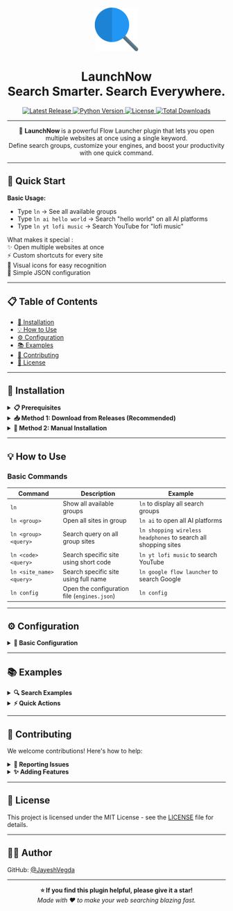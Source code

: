 <p align="center">
  <img src="Images/app.png" alt="Mega Search Logo" width="100" height="100" />
</p>

<h1 align="center">LaunchNow 
<br> Search Smarter. Search Everywhere.</h1>

<p align="center">
  <a href="https://github.com/JayeshVegda/Flow.Launcher.Plugin.MegaSearch/releases">
    <img src="https://img.shields.io/github/v/release/JayeshVegda/Flow.Launcher.Plugin.MegaSearch?style=for-the-badge&color=blue" alt="Latest Release">
  </a>
  <a href="https://www.python.org">
    <img src="https://img.shields.io/badge/Python-3.7%2B-yellow?style=for-the-badge&logo=python&logoColor=white" alt="Python Version">
  </a>
  <a href="LICENSE">
    <img src="https://img.shields.io/github/license/JayeshVegda/Flow.Launcher.Plugin.MegaSearch?style=for-the-badge&color=lightgrey" alt="License">
  </a>
  <a href="https://github.com/JayeshVegda/Flow.Launcher.Plugin.MegaSearch/releases">
    <img src="https://img.shields.io/github/downloads/JayeshVegda/Flow.Launcher.Plugin.MegaSearch/total?style=for-the-badge&color=success" alt="Total Downloads">
  </a>
</p>

---

<p align="center">
  🚀 <strong>LaunchNow </strong> is a powerful Flow Launcher plugin that lets you open multiple websites at once using a single keyword.<br>
  Define search groups, customize your engines, and boost your productivity with one quick command.
</p>


---

## 🎯 Quick Start

**Basic Usage:**
- Type `ln` → See all available groups
- Type `ln ai hello world` → Search "hello world" on all AI platforms
- Type `ln yt lofi music` → Search YouTube for "lofi music"

What makes it special : <br>
✨ Open multiple websites at once  <br>
⚡ Custom shortcuts for every site   <br>
🎨 Visual icons for easy recognition   <br>
🔧 Simple JSON configuration  <br>

---

## 📋 Table of Contents

- [🚀 Installation](#-installation)
- [💡 How to Use](#-how-to-use)
- [⚙️ Configuration](#️-configuration)
- [📚 Examples](#-examples)
- [🤝 Contributing](#-contributing)
- [📄 License](#-license)

---

## 🚀 Installation

<details>
<summary><strong>📋 Prerequisites</strong></summary>

Before installing, make sure you have:
- [Flow Launcher](https://www.flowlauncher.com/) installed and running
- Python 3.7 or higher

</details>

<details>
<summary><strong>📥 Method 1: Download from Releases (Recommended)</strong></summary>

1. Go to [Releases](https://github.com/JayeshVegda/Flow.Launcher.Plugin.LaunchNow/releases)
2. Download the latest `.zip` file
3. Extract to: `C:\Users\<YourUsername>\AppData\Roaming\FlowLauncher\Plugins`
4. Restart Flow Launcher

</details>

<details>
<summary><strong>🔧 Method 2: Manual Installation</strong></summary>

1. **Open Plugin Directory:**
   ```
   C:\Users\<YourUsername>\AppData\Roaming\FlowLauncher\Plugins
   ```

2. **Clone Repository:**
   ```bash
   git clone https://github.com/JayeshVegda/Flow.Launcher.Plugin.LaunchNow
   ```

3. **Restart Flow Launcher**

</details>

---

## 💡 How to Use

### Basic Commands

| Command | Description | Example |
|---------|-------------|---------|
| `ln` | Show all available groups | `ln` to display all search groups |
| `ln <group>` | Open all sites in group | `ln ai` to open all AI platforms |
| `ln <group> <query>` | Search query on all group sites | `ln shopping wireless headphones` to search all shopping sites |
| `ln <code> <query>` | Search specific site using short code | `ln yt lofi music` to search YouTube |
| `ln <site_name> <query>` | Search specific site using full name | `ln google flow launcher` to search Google |
| `ln config` | Open the configuration file (`engines.json`) | `ln config` |


---

## ⚙️ Configuration

<details>
<summary><strong>📝 Basic Configuration</strong></summary>

All settings are in `engines.json`. Here's the structure:

```json
{
  "groupName": {
    "name": "Display Name",
    "icon": "path/to/icon.png",
    "websites": [
      {
        "name": "Site Name",
        "code": "short-code",
        "url": "https://example.com/search?q={}",
        "icon": "path/to/site-icon.png"
      }
    ]
  }
}
```

**Key Points:**
- Use `{}` where the search query should go
- Keep codes short and memorable
- Icons should be in the `Images/` folder

</details>

---

## 📚 Examples

<details>
<summary><strong>🔍 Search Examples</strong></summary>

```
ln g python tutorial          → Google search
ln yt python course          → YouTube search  
ln ai explain recursion      → Search all AI platforms
ln shopping wireless mouse   → Search all shopping sites
```

</details>

<details>
<summary><strong>⚡ Quick Actions</strong></summary>

```
ln                    → See all available groups
ln ai                 → Open all AI platforms (no search)
ln video             → Open all video platforms  
ln shopping          → Open all shopping sites
```

</details>

---

## 🤝 Contributing

We welcome contributions! Here's how to help:

<details>
<summary><strong>🐛 Reporting Issues</strong></summary>

Found a bug? Please include:
- Your Flow Launcher version
- Steps to reproduce the issue
- Expected vs actual behavior
- Screenshots if helpful

</details>

<details>
<summary><strong>✨ Adding Features</strong></summary>

1. Fork the repository
2. Create a feature branch
3. Make your changes
4. Test thoroughly
5. Submit a pull request

**Guidelines:**
- Keep code clean and documented
- Follow existing patterns in `engines.json`
- Include icons for new sites
- Update README if needed

</details>

---

## 📄 License

This project is licensed under the MIT License - see the [LICENSE](LICENSE) file for details.

---

## 👨‍💻 Author

GitHub: [@JayeshVegda](https://github.com/JayeshVegda/)

---

<p align="center">
  <strong>⭐ If you find this plugin helpful, please give it a star!</strong><br>
  <em>Made with ❤️ to make your web searching blazing fast.</em>
</p>
</p>

